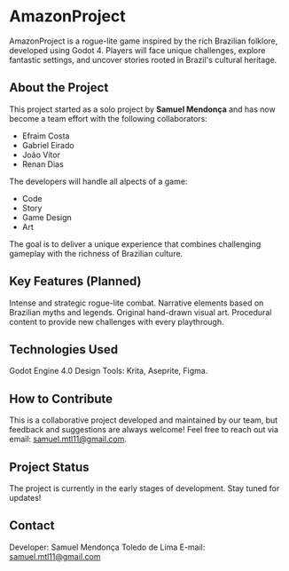 # AmazonProject

AmazonProject is a rogue-lite game inspired by the rich Brazilian folklore, developed using Godot 4. Players will face unique challenges, explore fantastic settings, and uncover stories rooted in Brazil's cultural heritage.

## About the Project

This project started as a solo project by **Samuel Mendonça** and has now become a team effort with the following collaborators:

- Efraim Costa
- Gabriel Eirado
- João Vítor
- Renan Dias

The developers will handle all alpects of a game:

- Code
- Story
- Game Design
- Art

The goal is to deliver a unique experience that combines challenging gameplay with the richness of Brazilian culture.

## Key Features (Planned)

Intense and strategic rogue-lite combat.
Narrative elements based on Brazilian myths and legends.
Original hand-drawn visual art.
Procedural content to provide new challenges with every playthrough.

## Technologies Used

Godot Engine 4.0
Design Tools: Krita, Aseprite, Figma.

## How to Contribute

This is a collaborative project developed and maintained by our team, but feedback and suggestions are always welcome! Feel free to reach out via email: samuel.mtl11@gmail.com.

## Project Status

The project is currently in the early stages of development. Stay tuned for updates!

## Contact

Developer: Samuel Mendonça Toledo de Lima
E-mail: samuel.mtl11@gmail.com
